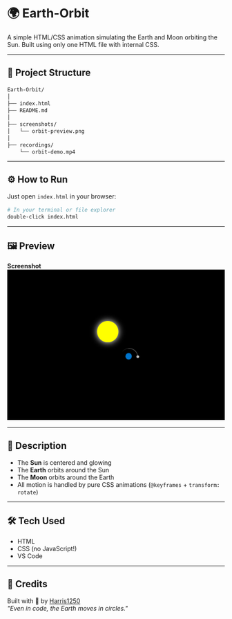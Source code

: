 # 🌍 Earth-Orbit

A simple HTML/CSS animation simulating the Earth and Moon orbiting the Sun. Built using only one HTML file with internal CSS.

---

## 📁 Project Structure
```
Earth-Orbit/
│
├── index.html
├── README.md
│
├── screenshots/
│   └── orbit-preview.png
│
├── recordings/
    └── orbit-demo.mp4
```

---

## ⚙️ How to Run

Just open `index.html` in your browser:

```bash
# In your terminal or file explorer
double-click index.html
```

---

## 🖼️ Preview

**Screenshot**  
![orbit-preview](screenshots/orbit-preview.png)

---

## 🧠 Description

- The **Sun** is centered and glowing  
- The **Earth** orbits around the Sun  
- The **Moon** orbits around the Earth  
- All motion is handled by pure CSS animations (`@keyframes` + `transform: rotate`)

---

## 🛠️ Tech Used

- HTML
- CSS (no JavaScript!)
- VS Code

---

## 🤝 Credits

Built with 💙 by [Harris1250](https://github.com/Harris1250)  
_"Even in code, the Earth moves in circles."_
